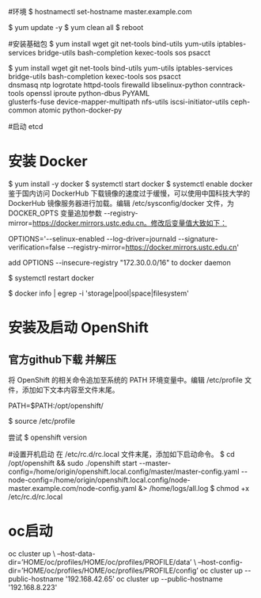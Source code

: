 #环境
$ hostnamectl set-hostname master.example.com

$ yum update -y
$ yum clean all
$ reboot

#安装基础包
$ yum install wget git net-tools bind-utils yum-utils iptables-services bridge-utils bash-completion kexec-tools sos psacct

$ yum install wget git net-tools bind-utils yum-utils iptables-services bridge-utils bash-completion kexec-tools sos psacct \
dnsmasq ntp logrotate httpd-tools firewalld libselinux-python conntrack-tools openssl iproute python-dbus PyYAML \
glusterfs-fuse device-mapper-multipath nfs-utils iscsi-initiator-utils ceph-common atomic python-docker-py

#启动 etcd

# 安装 Docker
$ yum install -y docker
$ systemctl start docker
$ systemctl enable docker
鉴于国内访问 DockerHub 下载镜像的速度过于缓慢，可以使用中国科技大学的 DockerHub 镜像服务器进行加载。编辑 /etc/sysconfig/docker 文件，为 DOCKER_OPTS 变量追加参数 --registry-mirror=https://docker.mirrors.ustc.edu.cn。修改后变量值大致如下：

OPTIONS='--selinux-enabled --log-driver=journald --signature-verification=false --registry-mirror=https://docker.mirrors.ustc.edu.cn'

add OPTIONS --insecure-registry "172.30.0.0/16" to docker daemon

$ systemctl restart docker

$ docker info | egrep -i 'storage|pool|space|filesystem'

# 安装及启动 OpenShift
## 官方github下载 并解压
将 OpenShift 的相关命令追加至系统的 PATH 环境变量中。编辑 /etc/profile 文件，添加如下文本内容至文件末尾。

PATH=$PATH:/opt/openshift/

$ source /etc/profile

尝试 
$ openshift version

#设置开机启动
在 /etc/rc.d/rc.local 文件末尾，添加如下启动命令。
$ cd /opt/openshift && sudo ./openshift start --master-config=/home/origin/openshift.local.config/master/master-config.yaml --node-config=/home/origin/openshift.local.config/node-master.example.com/node-config.yaml &> /home/logs/all.log
$ chmod +x /etc/rc.d/rc.local

# oc启动

oc cluster up \ –host-data-dir=’HOME/oc/profiles/HOME/oc/profiles/PROFILE/data’ \ –host-config-dir=’HOME/oc/profiles/HOME/oc/profiles/PROFILE/config’
 oc cluster up --public-hostname '192.168.42.65'
 oc cluster up --public-hostname '192.168.8.223'


